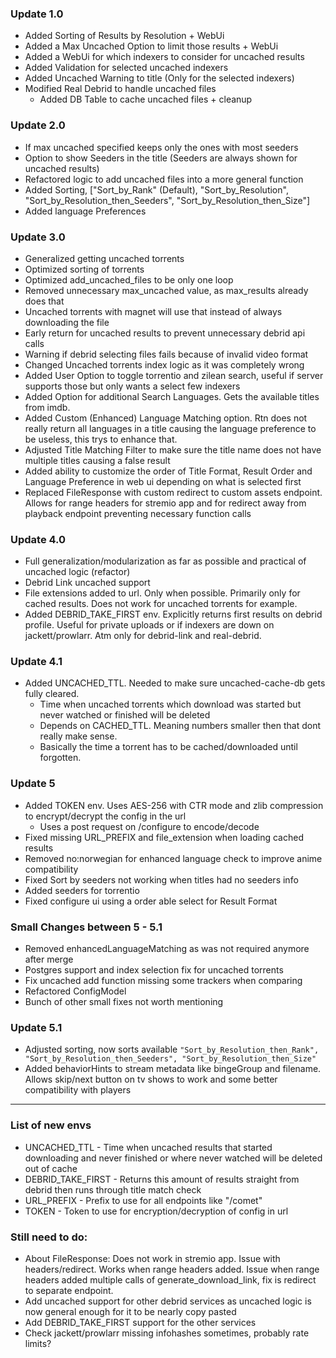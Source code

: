 ### Update 1.0
- Added Sorting of Results by Resolution + WebUi
- Added a Max Uncached Option to limit those results + WebUi
- Added a WebUi for which indexers to consider for uncached results
- Added Validation for selected uncached indexers
- Added Uncached Warning to title (Only for the selected indexers)
- Modified Real Debrid to handle uncached files
	- Added DB Table to cache uncached files + cleanup

### Update 2.0
- If max uncached specified keeps only the ones with most seeders
- Option to show Seeders in the title (Seeders are always shown for uncached results)
- Refactored logic to add uncached files into a more general function
- Added Sorting, ["Sort_by_Rank" (Default), "Sort_by_Resolution", "Sort_by_Resolution_then_Seeders", "Sort_by_Resolution_then_Size"]
- Added language Preferences

### Update 3.0
- Generalized getting uncached torrents
- Optimized sorting of torrents
- Optimized add_uncached_files to be only one loop
- Removed unnecessary max_uncached value, as max_results already does that
- Uncached torrents with magnet will use that instead of always downloading the file
- Early return for uncached results to prevent unnecessary debrid api calls
- Warning if debrid selecting files fails because of invalid video format
- Changed Uncached torrents index logic as it was completely wrong
- Added User Option to toggle torrentio and zilean search, useful if server supports those but only wants a select few indexers
- Added Option for additional Search Languages. Gets the available titles from imdb.
- Added Custom (Enhanced) Language Matching option. Rtn does not really return all languages in a title causing the language preference to be useless, this trys to enhance that.
- Adjusted Title Matching Filter to make sure the title name does not have multiple titles causing a false result
- Added ability to customize the order of Title Format, Result Order and Language Preference in web ui depending on what is selected first
- Replaced FileResponse with custom redirect to custom assets endpoint. Allows for range headers for stremio app and for redirect away from playback endpoint preventing necessary function calls

### Update 4.0
- Full generalization/modularization as far as possible and practical of uncached logic (refactor)
- Debrid Link uncached support
- File extensions added to url. Only when possible. Primarily only for cached results. Does not work for uncached torrents for example.
- Added DEBRID_TAKE_FIRST env. Explicitly returns first results on debrid profile. Useful for private uploads or if indexers are down on jackett/prowlarr. Atm only for debrid-link and real-debrid.

### Update 4.1
- Added UNCACHED_TTL. Needed to make sure uncached-cache-db gets fully cleared. 
  - Time when uncached torrents which download was started but never watched or finished will be deleted
  - Depends on CACHED_TTL. Meaning numbers smaller then that dont really make sense.
  - Basically the time a torrent has to be cached/downloaded until forgotten.

###  Update 5
- Added TOKEN env. Uses AES-256 with CTR mode and zlib compression to encrypt/decrypt the config in the url
  - Uses a post request on /configure to encode/decode
- Fixed missing URL_PREFIX and file_extension when loading cached results
- Removed no:norwegian for enhanced language check to improve anime compatibility
- Fixed Sort by seeders not working when titles had no seeders info
- Added seeders for torrentio
- Fixed configure ui using a order able select for Result Format

### Small Changes between 5 - 5.1
- Removed enhancedLanguageMatching as was not required anymore after merge
- Postgres support and index selection fix for uncached torrents
- Fix uncached add function missing some trackers when comparing
- Refactored ConfigModel
- Bunch of other small fixes not worth mentioning

### Update 5.1
- Adjusted sorting, now sorts available ```"Sort_by_Resolution_then_Rank", "Sort_by_Resolution_then_Seeders", "Sort_by_Resolution_then_Size"```
- Added behaviorHints to stream metadata like bingeGroup and filename. Allows skip/next button on tv shows to work and some better compatibility with players

---
### List of new envs
- UNCACHED_TTL - Time when uncached results that started downloading and never finished or where never watched will be deleted out of cache
- DEBRID_TAKE_FIRST - Returns this amount of results straight from debrid then runs through title match check
- URL_PREFIX - Prefix to use for all endpoints like "/comet"
- TOKEN - Token to use for encryption/decryption of config in url

### Still need to do:
- About FileResponse: Does not work in stremio app. Issue with headers/redirect. Works when range headers added. Issue when range headers added multiple calls of generate_download_link, fix is redirect to separate endpoint.
- Add uncached support for other debrid services as uncached logic is now general enough for it to be nearly copy pasted
- Add DEBRID_TAKE_FIRST support for the other services
- Check jackett/prowlarr missing infohashes sometimes, probably rate limits?
